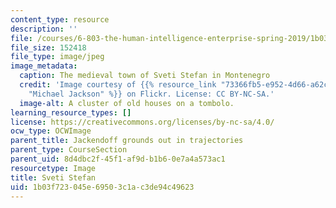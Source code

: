 ```yaml
---
content_type: resource
description: ''
file: /courses/6-803-the-human-intelligence-enterprise-spring-2019/1b03f723045e69503c1ac3de94c49623_6-803s19-sveti-stefan.jpg
file_size: 152418
file_type: image/jpeg
image_metadata:
  caption: The medieval town of Sveti Stefan in Montenegro
  credit: 'Image courtesy of {{% resource_link "73366fb5-e952-4d66-a62c-a8330033d27f"
    "Michael Jackson" %}} on Flickr. License: CC BY-NC-SA.'
  image-alt: A cluster of old houses on a tombolo.
learning_resource_types: []
license: https://creativecommons.org/licenses/by-nc-sa/4.0/
ocw_type: OCWImage
parent_title: Jackendoff grounds out in trajectories
parent_type: CourseSection
parent_uid: 8d4dbc2f-45f1-af9d-b1b6-0e7a4a573ac1
resourcetype: Image
title: Sveti Stefan
uid: 1b03f723-045e-6950-3c1a-c3de94c49623
---
```

